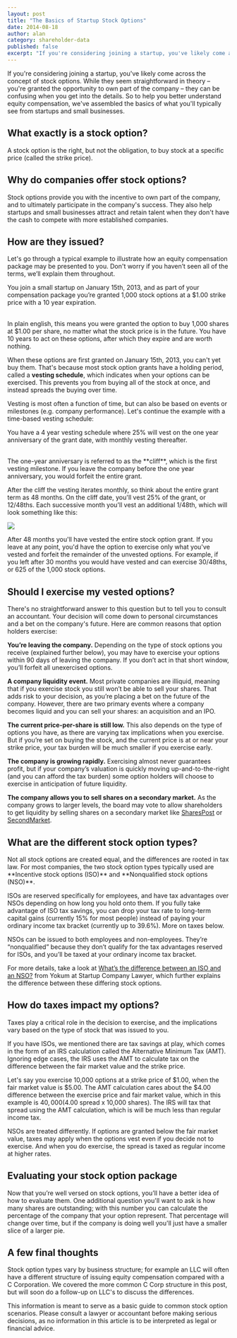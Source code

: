 ```yaml
---
layout: post
title: "The Basics of Startup Stock Options"
date: 2014-08-18
author: alan
category: shareholder-data
published: false
excerpt: "If you're considering joining a startup, you've likely come across the concept of stock options. While they seem straightforward in theory &ndash; you're granted the opportunity to own part of the company &ndash; they can be confusing when you get into the details. So to help you better understand equity compensation, we've assembled the basics of what you'll typically see from startups and small businesses."
---
```

If you're considering joining a startup, you've likely come across the concept of stock options. While they seem straightforward in theory &ndash; you're granted the opportunity to own part of the company &ndash; they can be confusing when you get into the details. So to help you better understand equity compensation, we've assembled the basics of what you'll typically see from startups and small businesses.

<h2 style="text-align: left">What exactly is a stock option?</h2>
A stock option is the right, but not the obligation, to buy stock at a specific price (called the strike price).

<h2 style="text-align: left">Why do companies offer stock options?</h2>
Stock options provide you with the incentive to own part of the company, and to ultimately participate in the company's success. They also help startups and small businesses attract and retain talent when they don't have the cash to compete with more established companies.

<h2 style="text-align: left">How are they issued?</h2>

Let's go through a typical example to illustrate how an equity compensation package may be presented to you. Don't worry if you haven’t seen all of the terms, we’ll explain them throughout.

<div class="example-block">
    <p>You join a small startup on January 15th, 2013, and as part of your compensation package you’re granted 1,000 stock options at a $1.00 strike price with a 10 year expiration.</p>
</div>
<br>
In plain english, this means you were granted the option to buy 1,000 shares at $1.00 per share, no matter what the stock price is in the future. You have 10 years to act on these options, after which they expire and are worth nothing.

When these options are first granted on January 15th, 2013, you can't yet buy them. That's because most stock option grants have a holding period, called a **vesting schedule**, which indicates when your options can be exercised. This prevents you from buying all of the stock at once, and instead spreads the buying over time.

Vesting is most often a function of time, but can also be based on events or milestones (e.g. company performance). Let's continue the example with a time-based vesting schedule:

<div class="example-block">
    <p>You have a 4 year vesting schedule where 25% will vest on the one year anniversary of the grant date, with monthly vesting thereafter.</p>
</div>
<br>
The one-year anniversary is referred to as the **cliff**, which is the first vesting milestone. If you leave the company before the one year anniversary, you would forfeit the entire grant.

After the cliff the vesting iterates monthly, so think about the entire grant term as 48 months. On the cliff date, you'll vest 25% of the grant, or 12/48ths. Each successive month you'll vest an additional 1/48th, which will look something like this:

<img src="{{ site.url }}/images/vesting-step.png">

After 48 months you'll have vested the entire stock option grant. If you leave at any point, you'd have the option to exercise only what you've vested and forfeit the remainder of the unvested options. For example, if you left after 30 months you would have vested and can exercise 30/48ths, or 625 of the 1,000 stock options.


<h2 style="text-align: left">Should I exercise my vested options?</h2>

There's no straightforward answer to this question but to tell you to consult an accountant. Your decision will come down to personal circumstances and a bet on the company's future. Here are common reasons that option holders exercise:

**You’re leaving the company.** Depending on the type of stock options you receive (explained further below), you may have to exercise your options within 90 days of leaving the company. If you don’t act in that short window, you’ll forfeit all unexercised options.

**A company liquidity event.** Most private companies are illiquid, meaning that if you exercise stock you still won’t be able to sell your shares. That adds risk to your decision, as you’re placing a bet on the future of the company. However, there are two primary events where a company becomes liquid and you can sell your shares: an acquisition and an IPO. 

**The current price-per-share is still low.** This also depends on the type of options you have, as there are varying tax implications when you exercise. But if you’re set on buying the stock, and the current price is at or near your strike price, your tax burden will be much smaller if you exercise early.

**The company is growing rapidly.** Exercising almost never guarantees profit, but if your company’s valuation is quickly moving up-and-to-the-right (and you can afford the tax burden) some option holders will choose to exercise in anticipation of future liquidity.

**The company allows you to sell shares on a secondary market.** As the company grows to larger levels, the board may vote to allow shareholders to get liquidity by selling shares on a secondary market like [SharesPost](http://www.sharespost.com/) or [SecondMarket](https://www.secondmarket.com/). 

<h2 style="text-align: left">What are the different stock option types?</h2>
Not all stock options are created equal, and the differences are rooted in tax law. For most companies, the two stock option types typically used are **Incentive stock options (ISO)** and **Nonqualified stock options (NSO)**.

ISOs are reserved specifically for employees, and have tax advantages over NSOs depending on how long you hold onto them. If you fully take advantage of ISO tax savings, you can drop your tax rate to long-term capital gains (currently 15% for most people) instead of paying your ordinary income tax bracket (currently up to 39.6%). More on taxes below. 

NSOs can be issued to both employees and non-employees. They’re “nonqualified” because they don’t qualify for the tax advantages reserved for ISOs, and you’ll be taxed at your ordinary income tax bracket.

For more details, take a look at [What’s the difference between an ISO and an NSO?](http://www.startupcompanylawyer.com/2008/03/05/whats-the-difference-between-an-iso-and-an-nso/) from Yokum at Startup Company Lawyer, which further explains the difference between these differing stock options.

<h2 style="text-align: left">How do taxes impact my options?</h2>

Taxes play a critical role in the decision to exercise, and the implications vary based on the type of stock that was issued to you. 

If you have ISOs, we mentioned there are tax savings at play, which comes in the form of an IRS calculation called the Alternative Minimum Tax (AMT). Ignoring edge cases, the IRS uses the AMT to calculate tax on the difference between the fair market value and the strike price.

Let's say you exercise 10,000 options at a strike price of $1.00, when the fair market value is $5.00. The AMT calculation cares about the $4.00 difference between the exercise price and fair market value, which in this example is $40,000 ($4.00 spread x 10,000 shares). The IRS will tax that spread using the AMT calculation, which is will be much less than regular income tax. 

NSOs are treated differently. If options are granted below the fair market value, taxes may apply when the options vest even if you decide not to exercise. And when you do exercise, the spread is taxed as regular income at higher rates. 

<h2 style="text-align: left">Evaluating your stock option package</h2>

Now that you’re well versed on stock options, you’ll have a better idea of how to evaluate them. One additional question you'll want to ask is how many shares are outstanding; with this number you can calculate the percentage of the company that your option represent. That percentage will change over time, but if the company is doing well you'll just have a smaller slice of a larger pie.

<h2 style="text-align: left">A few final thoughts</h2>
Stock option types vary by business structure; for example an LLC will often have a different structure of issuing equity compensation compared with a C Corporation. We covered the more common C Corp structure in this post, but will soon do a follow-up on LLC's to discuss the differences.

This information is meant to serve as a basic guide to common stock option scenarios. Please consult a lawyer or accountant before making serious decisions, as no information in this article is to be interpreted as legal or financial advice.